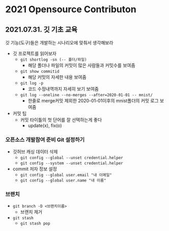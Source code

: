 # 2021 Opensource Contributon

## 2021.07.31. 깃 기초 교육

깃 기능(도구)들은 개발하는 시나리오에 맞춰서 생각해보라

- 깃 프로젝트를 읽어보자
  - `git shortlog -sn (-- 폴더/파일)`
    - 해당 폴더나 파일의 커밋이 많은 사람들과 커밋수를 보여줌
  - `git show commitid`
    - 해당 커밋의 자세한 내용 보여줌
  - `git log -p`
    - 코드 수정내역까지 자세히 보기 보여줌
  - `git log --oneline --no-merges --after=2020-01-01 -- mnist/`
    - 한줄로 merge커밋 제외한 2020-01-01이후의 mnist폴더의 커밋 로그 보여줌
- 커밋 팁
  - 커밋 타이틀의 첫 단어를 잘 선택하는게 좋다
    - update(x), fix(o)

### 오픈소스 개발참여 준비 Git 설정하기

- 깃허브 캐싱 데이터 삭제
  - `git config --global --unset credential.helper`
  - `git config --system --unset credential.helper`
- commit 저자 정보 설정
  - `git config --global user.email "내 이메일"`
  - `git config --global user.name "내 이름"`

### 브랜치

- `git branch -D <브랜치이름>`
  - 브랜치 제거
- `git stash`
  - `git stash pop`
